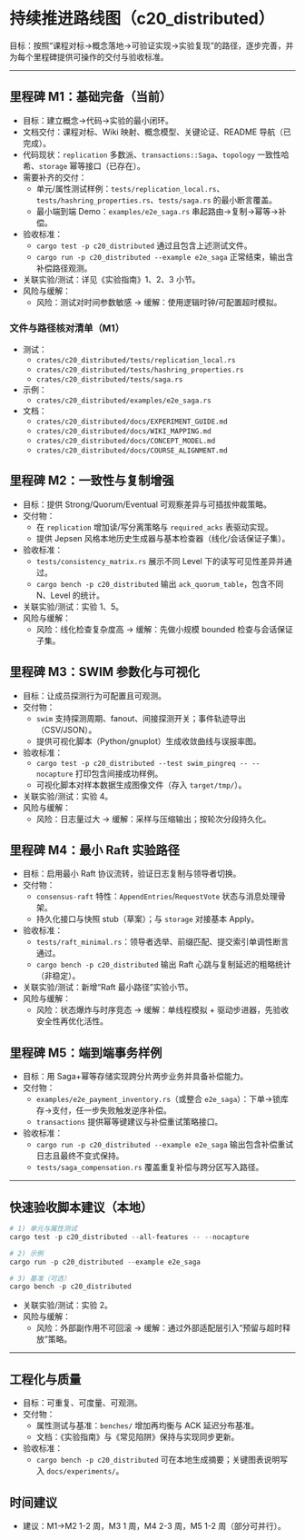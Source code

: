 # 持续推进路线图（c20_distributed）

目标：按照“课程对标→概念落地→可验证实现→实验复现”的路径，逐步完善，并为每个里程碑提供可操作的交付与验收标准。

---

## 里程碑 M1：基础完备（当前）

- 目标：建立概念→代码→实验的最小闭环。
- 文档交付：课程对标、Wiki 映射、概念模型、关键论证、README 导航（已完成）。
- 代码现状：`replication` 多数派、`transactions::Saga`、`topology` 一致性哈希、`storage` 幂等接口（已存在）。
- 需要补齐的交付：
  - 单元/属性测试样例：`tests/replication_local.rs`、`tests/hashring_properties.rs`、`tests/saga.rs` 的最小断言覆盖。
  - 最小端到端 Demo：`examples/e2e_saga.rs` 串起路由→复制→幂等→补偿。
- 验收标准：
  - `cargo test -p c20_distributed` 通过且包含上述测试文件。
  - `cargo run -p c20_distributed --example e2e_saga` 正常结束，输出含补偿路径观测。
- 关联实验/测试：详见《实验指南》1、2、3 小节。
- 风险与缓解：
  - 风险：测试对时间参数敏感 → 缓解：使用逻辑时钟/可配置超时模拟。

### 文件与路径核对清单（M1）

- 测试：
  - `crates/c20_distributed/tests/replication_local.rs`
  - `crates/c20_distributed/tests/hashring_properties.rs`
  - `crates/c20_distributed/tests/saga.rs`
- 示例：
  - `crates/c20_distributed/examples/e2e_saga.rs`
- 文档：
  - `crates/c20_distributed/docs/EXPERIMENT_GUIDE.md`
  - `crates/c20_distributed/docs/WIKI_MAPPING.md`
  - `crates/c20_distributed/docs/CONCEPT_MODEL.md`
  - `crates/c20_distributed/docs/COURSE_ALIGNMENT.md`

## 里程碑 M2：一致性与复制增强

- 目标：提供 Strong/Quorum/Eventual 可观察差异与可插拔仲裁策略。
- 交付物：
  - 在 `replication` 增加读/写分离策略与 `required_acks` 表驱动实现。
  - 提供 Jepsen 风格本地历史生成器与基本检查器（线化/会话保证子集）。
- 验收标准：
  - `tests/consistency_matrix.rs` 展示不同 Level 下的读写可见性差异并通过。
  - `cargo bench -p c20_distributed` 输出 `ack_quorum_table`，包含不同 N、Level 的统计。
- 关联实验/测试：实验 1、5。
- 风险与缓解：
  - 风险：线化检查复杂度高 → 缓解：先做小规模 bounded 检查与会话保证子集。

## 里程碑 M3：SWIM 参数化与可视化

- 目标：让成员探测行为可配置且可观测。
- 交付物：
  - `swim` 支持探测周期、fanout、间接探测开关；事件轨迹导出（CSV/JSON）。
  - 提供可视化脚本（Python/gnuplot）生成收敛曲线与误报率图。
- 验收标准：
  - `cargo test -p c20_distributed --test swim_pingreq -- --nocapture` 打印包含间接成功样例。
  - 可视化脚本对样本数据生成图像文件（存入 `target/tmp/`）。
- 关联实验/测试：实验 4。
- 风险与缓解：
  - 风险：日志量过大 → 缓解：采样与压缩输出；按轮次分段持久化。

## 里程碑 M4：最小 Raft 实验路径

- 目标：启用最小 Raft 协议流转，验证日志复制与领导者切换。
- 交付物：
  - `consensus-raft` 特性：`AppendEntries`/`RequestVote` 状态与消息处理骨架。
  - 持久化接口与快照 stub（草案）；与 `storage` 对接基本 Apply。
- 验收标准：
  - `tests/raft_minimal.rs`：领导者选举、前缀匹配、提交索引单调性断言通过。
  - `cargo bench -p c20_distributed` 输出 Raft 心跳与复制延迟的粗略统计（非稳定）。
- 关联实验/测试：新增“Raft 最小路径”实验小节。
- 风险与缓解：
  - 风险：状态爆炸与时序竞态 → 缓解：单线程模拟 + 驱动步进器，先验收安全性再优化活性。

## 里程碑 M5：端到端事务样例

- 目标：用 Saga+幂等存储实现跨分片两步业务并具备补偿能力。
- 交付物：
  - `examples/e2e_payment_inventory.rs`（或整合 `e2e_saga`）：下单→锁库存→支付，任一步失败触发逆序补偿。
  - `transactions` 提供幂等键建议与补偿重试策略接口。
- 验收标准：
  - `cargo run -p c20_distributed --example e2e_saga` 输出包含补偿重试日志且最终不变式保持。
  - `tests/saga_compensation.rs` 覆盖重复补偿与跨分区写入路径。

---

## 快速验收脚本建议（本地）

```powershell
# 1) 单元与属性测试
cargo test -p c20_distributed --all-features -- --nocapture

# 2) 示例
cargo run -p c20_distributed --example e2e_saga

# 3) 基准（可选）
cargo bench -p c20_distributed
```

- 关联实验/测试：实验 2。
- 风险与缓解：
  - 风险：外部副作用不可回滚 → 缓解：通过外部适配层引入“预留与超时释放”策略。

---

## 工程化与质量

- 目标：可重复、可度量、可观测。
- 交付物：
  - 属性测试与基准：`benches/` 增加再均衡与 ACK 延迟分布基准。
  - 文档：《实验指南》与《常见陷阱》保持与实现同步更新。
- 验收标准：
  - `cargo bench -p c20_distributed` 可在本地生成摘要；关键图表说明写入 `docs/experiments/`。

## 时间建议

- 建议：M1→M2 1-2 周，M3 1 周，M4 2-3 周，M5 1-2 周（部分可并行）。
